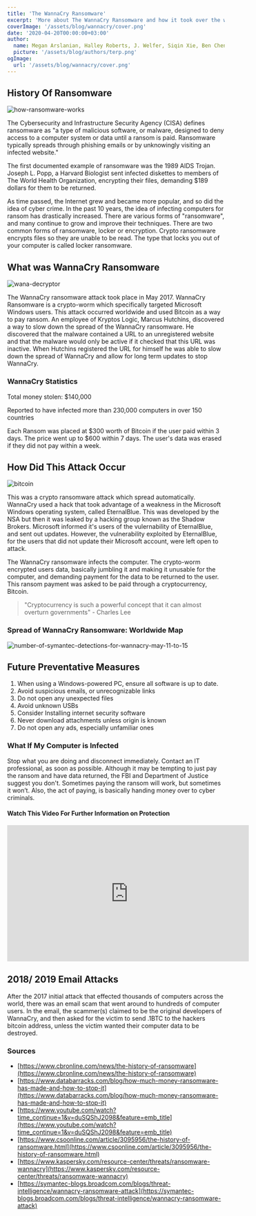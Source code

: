 ```yaml
---
title: 'The WannaCry Ransomware'
excerpt: 'More about The WannaCry Ransomware and how it took over the world.'
coverImage: '/assets/blog/wannacry/cover.png'
date: '2020-04-20T00:00:00+03:00'
author:
  name: Megan Arslanian, Halley Roberts, J. Welfer, Siqin Xie, Ben Chen
  picture: '/assets/blog/authors/terp.png'
ogImage:
  url: '/assets/blog/wannacry/cover.png'
---
```


## History Of Ransomware

![how-ransomware-works](/assets/blog/wannacry/how-ransomware-works.jpg)

The Cybersecurity and Infrastructure Security Agency (CISA) defines ransomware as "a type of malicious software, or malware, designed to deny access to a computer system or data until a ransom is paid. Ransomware typically spreads through phishing emails or by unknowingly visiting an infected website."

The first documented example of ransomware was the 1989 AIDS Trojan. Joseph L. Popp, a Harvard Biologist sent infected diskettes to members of The World Health Organization, encrypting their files, demanding $189 dollars for them to be returned. 

As time passed, the Internet grew and became more popular, and so did the idea of cyber crime. In the past 10 years, the idea of infecting computers for ransom has drastically increased. There are various forms of "ransomware", and many continue to grow and improve their techniques. There are two common forms of ransomware, locker or encryption. Crypto ransomware encrypts files so they are unable to be read. The type that locks you out of your computer is called locker ransomware.

## What was WannaCry Ransomware

![wana-decryptor](/assets/blog/wannacry/wana-decryptor.png)

The WannaCry ransomware attack took place in May 2017. WannaCry Ransomware is a crypto-worm which specifically targeted Microsoft Windows users. This attack occurred worldwide and used Bitcoin as a way to pay ransom. An employee of Kryptos Logic, Marcus Hutchins, discovered a way to slow down the spread of the WannaCry ransomware.  He discovered that the malware contained a URL to an unregistered website and that the malware would only be active if it checked that this URL was inactive. When Hutchins registered the URL for himself he was able to slow down the spread of WannaCry and allow for long term updates to stop WannaCry.

### **WannaCry Statistics**

Total money stolen: $140,000

Reported to have infected more than 230,000 computers in over 150 countries

Each Ransom was placed at $300 worth of Bitcoin if the user paid within 3 days. The price went up to $600 within 7 days.  The user's data was erased if they did not pay within a week. 

## How Did This Attack Occur

![bitcoin](/assets/blog/wannacry/bitcoin.jpg)

This was a crypto ransomware attack which spread automatically. WannaCry used a hack that took advantage of a weakness in the Microsoft Windows operating system, called EternalBlue. This was developed by the NSA but then it was leaked by a hacking group known as the Shadow Brokers. Microsoft informed it's users of the vulernability of EternalBlue, and sent out updates. However, the vulnerability exploited by EternalBlue, for the users that did not update their Microsoft account, were left open to attack.

The WannaCry ransomware infects the computer. The crypto-worm encrypted users data, basically jumbling it and making it unusable for the computer, and demanding payment for the data to be returned to the user. This ransom payment was asked to be paid through a cryptocurrency, Bitcoin. 

> "Cryptocurrency is such a powerful concept that it can almost overturn governments" - Charles Lee

### Spread of WannaCry Ransomware: Worldwide Map

![number-of-symantec-detections-for-wannacry-may-11-to-15](/assets/blog/wannacry/number-of-symantec-detections-for-wannacry-may-11-to-15.gif)

## Future Preventative Measures

1.  When using a Windows-powered PC, ensure all software is up to date.
2.  Avoid suspicious emails, or unrecognizable links 
3.  Do not open any unexpected files
4.  Avoid unknown USBs
5.  Consider Installing internet security software
6.  Never download attachments unless origin is known
7.  Do not open any ads, especially unfamiliar ones

### What If My Computer is Infected

Stop what you are doing and disconnect immediately. Contact an IT professional, as soon as possible. Although it may be tempting to just pay the ransom and have data returned, the FBI and Department of Justice suggest you don't. Sometimes paying the ransom will work, but sometimes it won’t. Also, the act of paying, is basically handing money over to cyber criminals. 

#### Watch This Video For Further Information on Protection

<iframe width="560" height="315" src="https://www.youtube.com/embed/duSQShJ2098" frameborder="0" allow="accelerometer; autoplay; encrypted-media; gyroscope; picture-in-picture" allowfullscreen></iframe>

## 2018/ 2019 Email Attacks

After the 2017 initial attack that effected thousands of computers across the world, there was an email scam that went around to hundreds of computer users. In the email, the scammer(s) claimed to be the original developers of WannaCry, and then asked for the victim to send .1BTC to the hackers bitcoin address, unless the victim wanted their computer data to be destroyed.

### Sources

-   [https://www.cbronline.com/news/the-history-of-ransomware](https://www.cbronline.com/news/the-history-of-ransomware)
-   [https://www.databarracks.com/blog/how-much-money-ransomware-has-made-and-how-to-stop-it](https://www.databarracks.com/blog/how-much-money-ransomware-has-made-and-how-to-stop-it)
-   [https://www.youtube.com/watch?time_continue=1&v=duSQShJ2098&feature=emb_title](https://www.youtube.com/watch?time_continue=1&v=duSQShJ2098&feature=emb_title)
-   [https://www.csoonline.com/article/3095956/the-history-of-ransomware.html](https://www.csoonline.com/article/3095956/the-history-of-ransomware.html)
-   [https://www.kaspersky.com/resource-center/threats/ransomware-wannacry](https://www.kaspersky.com/resource-center/threats/ransomware-wannacry)
-   [https://symantec-blogs.broadcom.com/blogs/threat-intelligence/wannacry-ransomware-attack](https://symantec-blogs.broadcom.com/blogs/threat-intelligence/wannacry-ransomware-attack)
